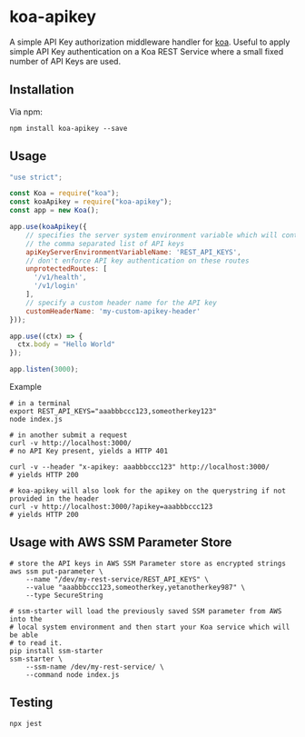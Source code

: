 # koa-apikey

A simple API Key authorization middleware handler for [koa](https://koajs.com/).  Useful to apply simple API Key authentication on a Koa REST Service where a small fixed number of API Keys are used.

## Installation

Via npm:

```shell
npm install koa-apikey --save
```

## Usage

```javascript
"use strict";

const Koa = require("koa");
const koaApikey = require("koa-apikey");
const app = new Koa();

app.use(koaApikey({
    // specifies the server system environment variable which will contain
    // the comma separated list of API keys
    apiKeyServerEnvironmentVariableName: 'REST_API_KEYS',
    // don't enforce API key authentication on these routes
    unprotectedRoutes: [
      '/v1/health',
      '/v1/login'
    ],
    // specify a custom header name for the API key
    customHeaderName: 'my-custom-apikey-header'
}));

app.use((ctx) => {
  ctx.body = "Hello World"
});

app.listen(3000);
```

Example

```shell
# in a terminal
export REST_API_KEYS="aaabbbccc123,someotherkey123"
node index.js

# in another submit a request
curl -v http://localhost:3000/
# no API Key present, yields a HTTP 401

curl -v --header "x-apikey: aaabbbccc123" http://localhost:3000/
# yields HTTP 200

# koa-apikey will also look for the apikey on the querystring if not provided in the header
curl -v http://localhost:3000/?apikey=aaabbbccc123
# yields HTTP 200
```

## Usage with AWS SSM Parameter Store

```shell
# store the API keys in AWS SSM Parameter store as encrypted strings
aws ssm put-parameter \
    --name "/dev/my-rest-service/REST_API_KEYS" \
    --value "aaabbbccc123,someotherkey,yetanotherkey987" \
    --type SecureString

# ssm-starter will load the previously saved SSM parameter from AWS into the
# local system environment and then start your Koa service which will be able
# to read it.
pip install ssm-starter
ssm-starter \
    --ssm-name /dev/my-rest-service/ \
    --command node index.js
```

## Testing

```shell
npx jest
```
